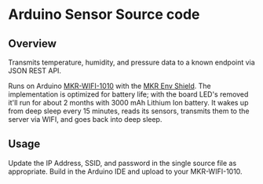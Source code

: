 # Arduino Sensor Source code

## Overview

Transmits temperature, humidity, and pressure data to a known endpoint via JSON REST API.

Runs on Arduino [MKR-WIFI-1010](https://store-usa.arduino.cc/products/arduino-mkr-wifi-1010?selectedStore=us) with the [MKR Env Shield](https://store.arduino.cc/collections/sensors-environment/products/arduino-mkr-env-shield-rev2). The implementation is optimized for battery life; with the board LED's removed it'll run for about 2 months with 3000 mAh Lithium Ion battery. It wakes up from deep sleep every 15 minutes, reads its sensors, transmits them to the server via WIFI, and goes back into deep sleep.

## Usage

Update the IP Address, SSID, and password in the single source file as appropriate. Build in the Arduino IDE and upload to your MKR-WIFI-1010.